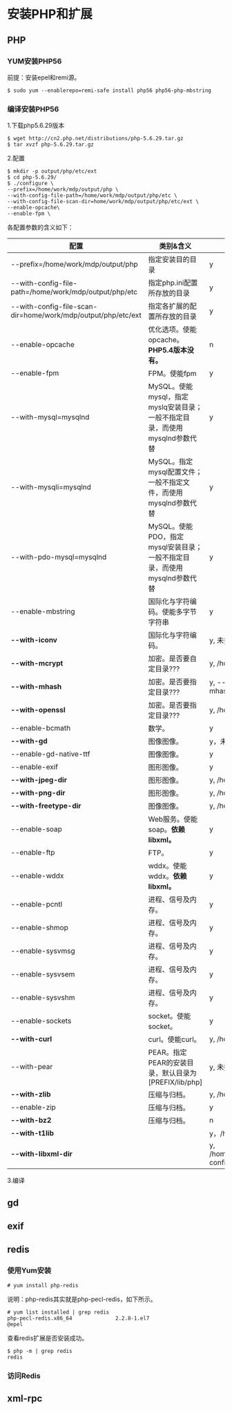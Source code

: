 # 安装PHP和扩展

## PHP

### YUM安装PHP56

前提：安装epel和remi源。

```
$ sudo yum --enablerepo=remi-safe install php56 php56-php-mbstring
```


### 编译安装PHP56

1.下载php5.6.29版本

```
$ wget http://cn2.php.net/distributions/php-5.6.29.tar.gz
$ tar xvzf php-5.6.29.tar.gz 
```

2.配置

```
$ mkdir -p output/php/etc/ext
$ cd php-5.6.29/
$ ./configure \
--prefix=/home/work/mdp/output/php \
--with-config-file-path=/home/work/mdp/output/php/etc \
--with-config-file-scan-dir=home/work/mdp/output/php/etc/ext \
--enable-opcache\
--enable-fpm \

```

各配置参数的含义如下：

|配置                               |类别&含义                  |bdp     |
|-----------------------------------|---------------------------|--------|
|--prefix=/home/work/mdp/output/php |指定安装目的目录           |y|
|--with-config-file-path=/home/work/mdp/output/php/etc|指定php.ini配置所存放的目录|y|
|--with-config-file-scan-dir=home/work/mdp/output/php/etc/ext|指定各扩展的配置所存放的目录|y|
|--enable-opcache                   |优化选项。使能opcache。**PHP5.4版本没有。**|n|
|--enable-fpm                       |FPM。使能fpm                    |y|
|--with-mysql=mysqlnd               |MySQL。使能mysql，指定myslq安装目录；一般不指定目录，而使用mysqlnd参数代替|y|
|--with-mysqli=mysqlnd              |MySQL。指定mysql配置文件；一般不指定文件，而使用mysqlnd参数代替|y|
|--with-pdo-mysql=mysqlnd           |MySQL。使能PDO，指定mysql安装目录；一般不指定目录，而使用mysqlnd参数代替|y|
|--enable-mbstring                  |国际化与字符编码。使能多字节字符串           |y|
|**--with-iconv**                   |国际化与字符编码。         |y, 未指定目录|
|**--with-mcrypt**                  |加密。是否要自定目录???    |y, /home/yeshiquan/bdp/dep/libmcrypt|
|**--with-mhash**                   |加密。是否要指定目录???    |y, --with-mhash=/home/yeshiquan/bdp/dep/mhash|
|**--with-openssl**                 |加密。是否要指定目录???    |y, /home/yeshiquan/bdp/dep/openssl|
|--enable-bcmath                    |数学。|y|
|**--with-gd**                      |图像图像。|y，未指定目录|
|--enable-gd-native-ttf             |图像图像。|y|
|--enable-exif                      |图形图像。|y|
|**--with-jpeg-dir**                |图形图像。|y, /home/yeshiquan/bdp/dep/libjpeg|
|**--with-png-dir**                 |图形图像。|y, /home/yeshiquan/bdp/dep/libpng|
|**--with-freetype-dir**            |图像图像。|y, /home/yeshiquan/bdp/dep/freetype|
|--enable-soap                      |Web服务。使能soap。**依赖libxml。**|y|
|--enable-ftp                       |FTP。|y|
|--enable-wddx                      |wddx。使能wddx。**依赖libxml。**|y|
|--enable-pcntl                     |进程、信号及内存。|y|
|--enable-shmop                     |进程、信号及内存。|y|
|--enable-sysvmsg                   |进程、信号及内存。|y|
|--enable-sysvsem                   |进程、信号及内存。|y|
|--enable-sysvshm                   |进程、信号及内存。|y|
|--enable-sockets                   |socket。使能socket。|y|
|**--with-curl**                    |curl。使能curl。|y, /home/yeshiquan/bdp/dep/curl|
|--with-pear                        |PEAR。指定PEAR的安装目录，默认目录为[PREFIX/lib/php]|y, 未指定目录|
|**--with-zlib**                    |压缩与归档。|y, /home/yeshiquan/bdp/dep/zlib|
|--enable-zip                       |压缩与归档。|y|
|**--with-bz2**                     |压缩与归档。|n|
|**--with-t1lib**                   |            |y，/home/yeshiquan/bdp/dep/t1lib|
|**--with-libxml-dir**              |            |y, /home/yeshiquan/bdp/dep/libxml2/bin/xml2-config|




3.编译




## gd


## exif


## redis

### 使用Yum安装

```
# yum install php-redis
```

说明：php-redis其实就是php-pecl-redis，如下所示。

```
# yum list installed | grep redis
php-pecl-redis.x86_64              2.2.8-1.el7                         @epel  
```

查看redis扩展是否安装成功。

```
$ php -m | grep redis
redis
```


### 访问Redis




## xml-rpc


